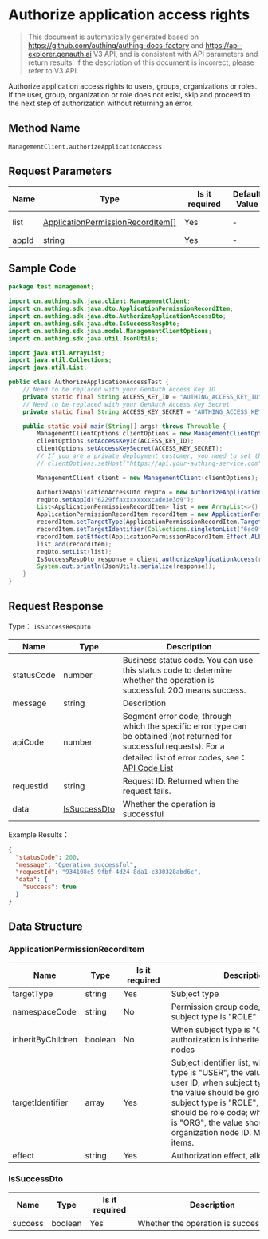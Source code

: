 # Authorize application access rights

<!--
Warning ⚠️:
Do not modify this document directly,
https://github\.com/Authing/authing-docs-factory
Use this project to generate
-->

<LastUpdated />

> This document is automatically generated based on https://github.com/authing/authing-docs-factory and https://api-explorer.genauth.ai V3 API, and is consistent with API parameters and return results. If the description of this document is incorrect, please refer to V3 API.

Authorize application access rights to users, groups, organizations or roles. If the user, group, organization or role does not exist, skip and proceed to the next step of authorization without returning an error.

## Method Name

`ManagementClient.authorizeApplicationAccess`

## Request Parameters

| Name  | Type                                                                             | <div style="width:80px">Is it required</div> | <div style="width:60px">Default Value</div> | <div style="width:300px">Description</div> | <div style="width:200px">Example Value</div> |
| ----- | -------------------------------------------------------------------------------- | -------------------------------------------- | ------------------------------------------- | ------------------------------------------ | -------------------------------------------- |
| list  | <a href="#ApplicationPermissionRecordItem">ApplicationPermissionRecordItem[]</a> | Yes                                          | -                                           | Authorization subject list, up to 10 items |                                              |
| appId | string                                                                           | Yes                                          | -                                           | Application ID                             | `6229ffaxxxxxxxxcade3e3d9`                   |

## Sample Code

```java
package test.management;

import cn.authing.sdk.java.client.ManagementClient;
import cn.authing.sdk.java.dto.ApplicationPermissionRecordItem;
import cn.authing.sdk.java.dto.AuthorizeApplicationAccessDto;
import cn.authing.sdk.java.dto.IsSuccessRespDto;
import cn.authing.sdk.java.model.ManagementClientOptions;
import cn.authing.sdk.java.util.JsonUtils;

import java.util.ArrayList;
import java.util.Collections;
import java.util.List;

public class AuthorizeApplicationAccessTest {
    // Need to be replaced with your GenAuth Access Key ID
    private static final String ACCESS_KEY_ID = "AUTHING_ACCESS_KEY_ID";
    // Need to be replaced with your GenAuth Access Key Secret
    private static final String ACCESS_KEY_SECRET = "AUTHING_ACCESS_KEY_SECRET";

    public static void main(String[] args) throws Throwable {
        ManagementClientOptions clientOptions = new ManagementClientOptions();
        clientOptions.setAccessKeyId(ACCESS_KEY_ID);
        clientOptions.setAccessKeySecret(ACCESS_KEY_SECRET);
        // If you are a private deployment customer, you need to set the GenAuth service domain name
        // clientOptions.setHost("https://api.your-authing-service.com");

        ManagementClient client = new ManagementClient(clientOptions);

        AuthorizeApplicationAccessDto reqDto = new AuthorizeApplicationAccessDto();
        reqDto.setAppId("6229ffaxxxxxxxxcade3e3d9");
        List<ApplicationPermissionRecordItem> list = new ArrayList<>();
        ApplicationPermissionRecordItem recordItem = new ApplicationPermissionRecordItem();
        recordItem.setTargetType(ApplicationPermissionRecordItem.TargetType.USER);
        recordItem.setTargetIdentifier(Collections.singletonList("6sd9ffaxxxxxcade3eds9"));
        recordItem.setEffect(ApplicationPermissionRecordItem.Effect.ALLOW);
        list.add(recordItem);
        reqDto.setList(list);
        IsSuccessRespDto response = client.authorizeApplicationAccess(reqDto);
        System.out.println(JsonUtils.serialize(response));
    }
}

```

## Request Response

Type： `IsSuccessRespDto`

| Name       | Type                                     | Description                                                                                                                                                                                                                                                                                                                                       |
| ---------- | ---------------------------------------- | ------------------------------------------------------------------------------------------------------------------------------------------------------------------------------------------------------------------------------------------------------------------------------------------------------------------------------------------------- |
| statusCode | number                                   | Business status code. You can use this status code to determine whether the operation is successful. 200 means success.                                                                                                                                                                                                                           |
| message    | string                                   | Description                                                                                                                                                                                                                                                                                                                                       |
| apiCode    | number                                   | Segment error code, through which the specific error type can be obtained (not returned for successful requests). For a detailed list of error codes, see：[API Code List](https://api-explorer.genauth.ai/?tag=group/%E5%BC%80%E5%8F%91%E5%87%86%E5%A4%87#tag/%E5%BC%80%E5%8F%91%E5%87%86%E5%A4%87/%E9%94%99%E8%AF%AF%E5%A4%84%E7%90%86/apiCode) |
| requestId  | string                                   | Request ID. Returned when the request fails.                                                                                                                                                                                                                                                                                                      |
| data       | <a href="#IsSuccessDto">IsSuccessDto</a> | Whether the operation is successful                                                                                                                                                                                                                                                                                                               |

Example Results：

```json
{
  "statusCode": 200,
  "message": "Operation successful",
  "requestId": "934108e5-9fbf-4d24-8da1-c330328abd6c",
  "data": {
    "success": true
  }
}
```

## Data Structure

### <a id="ApplicationPermissionRecordItem"></a> ApplicationPermissionRecordItem

| Name              | Type    | <div style="width:80px">Is it required</div> | <div style="width:300px">Description</div>                                                                                                                                                                                                                                                           | <div style="width:200px">Example Value</div> |
| ----------------- | ------- | -------------------------------------------- | ---------------------------------------------------------------------------------------------------------------------------------------------------------------------------------------------------------------------------------------------------------------------------------------------------- | -------------------------------------------- |
| targetType        | string  | Yes                                          | Subject type                                                                                                                                                                                                                                                                                         | USER                                         |
| namespaceCode     | string  | No                                           | Permission group code, required when subject type is "ROLE"                                                                                                                                                                                                                                          | `code1`                                      |
| inheritByChildren | boolean | No                                           | When subject type is "ORG", the authorization is inherited by child nodes                                                                                                                                                                                                                            | `true`                                       |
| targetIdentifier  | array   | Yes                                          | Subject identifier list, when subject type is "USER", the value should be user ID; when subject type is "GROUP", the value should be group code; when subject type is "ROLE", the value should be role code; when subject type is "ORG", the value should be organization node ID. Maximum 50 items. | `["6229ffaxxxxxxxxcade3e3d9"]`               |
| effect            | string  | Yes                                          | Authorization effect, allow or deny                                                                                                                                                                                                                                                                  | ALLOW                                        |

### <a id="IsSuccessDto"></a> IsSuccessDto

| Name    | Type    | <div style="width:80px">Is it required</div> | <div style="width:300px">Description</div> | <div style="width:200px">Example Value</div> |
| ------- | ------- | -------------------------------------------- | ------------------------------------------ | -------------------------------------------- |
| success | boolean | Yes                                          | Whether the operation is successful        | `true`                                       |

